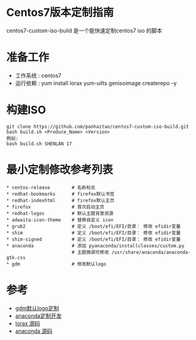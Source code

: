 # Centos7版本定制指南 

centos7-custom-iso-build 是一个能快速定制centos7 iso 的脚本

# 准备工作

* 工作系统  : centos7
* 运行依赖  : yum install lorax yum-uilts genisoimage createrepo -y

# 构建ISO

    git clone https://github.com/panhaitao/centos7-custom-iso-build.git
    bash build.sh <Produce_Name> <Version>
    例如:
    bash build.sh SHENLAN 17

# 最小定制修改参考列表

```
* centos-release        # 名称标志
* redhat-bookmarks      # firefox默认书签
* redhat-indexhtml      # firefox默认主页
* firefox               # 首次启动主页
* redhat-logos          # 默认主题背景资源
* adwaita-icon-theme    # 替换自定义 icon
* grub2                 # 定义 /boot/efi/EFI/目录： 修改 efidir变量
* shim                  # 定义 /boot/efi/EFI/目录： 修改 efidir变量
* shim-signed           # 定义 /boot/efi/EFI/目录： 修改 efidir变量
* anaconda              # 添加 pyanaconda/installclasses/custom.py 
                        # 主题微调可修改 /usr/share/anaconda/anaconda-gtk.css 
* gdm                   # 修改默认logo
```

# 参考

* [gdm默认logo定制](https://access.redhat.com/documentation/zh-cn/red_hat_enterprise_linux/7/html/desktop_migration_and_administration_guide/customizing-login-screen)
* [anaconda定制开发](https://access.redhat.com/documentation/en-us/red_hat_enterprise_linux/7/html-single/anaconda_customization_guide/index)
* [lorax 源码](https://github.com/rhinstaller/lorax)
* [anaconda 源码](https://github.com/rhinstaller/anaconda)
